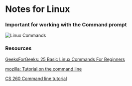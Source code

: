 # Notes for Linux
### Important for working with the Command prompt
![Linux Commands](https://i.redd.it/isnefnt32wn21.jpg)







### Resources
  [GeeksForGeeks: 25 Basic Linux Commands For Beginners](https://www.geeksforgeeks.org/basic-linux-commands/)
  
  [mozilla: Tutorial on the command line](https://developer.mozilla.org/en-US/docs/Learn/Tools_and_testing/Understanding_client-side_tools/Command_line)
  
  [CS 260 Command line tutorial](https://learn.cs260.click/page/essentials/console/console_md)
